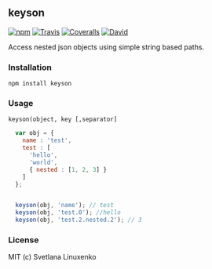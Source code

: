 ## keyson

[![npm](https://img.shields.io/npm/v/keyson.svg?style=flat-square)](https://www.npmjs.com/package/keyson) [![Travis](https://img.shields.io/travis/b37t1td/keyson.svg?style=flat-square)](https://travis-ci.org/b37t1td/keyson/) [![Coveralls](https://img.shields.io/coveralls/b37t1td/keyson.svg?style=flat-square)](https://coveralls.io/github/b37t1td/keyson) [![David](https://img.shields.io/david/b37t1td/keyson.svg?style=flat-square)]()

Access nested json objects using simple string based paths.

### Installation

```
npm install keyson
```

### Usage

`keyson(object, key [,separator]`

```js
  var obj = {
    name : 'test',
    test : [
      'hello',
      'world',
      { nested : [1, 2, 3] }
    ]
  };


  keyson(obj, 'name'); // test
  keyson(obj, 'test.0'); //hello
  keyson(obj, 'test.2.nested.2'); // 3
```

### License

MIT (c) Svetlana Linuxenko
